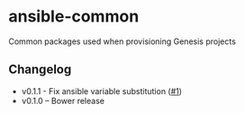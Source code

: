 ansible-common
==============

Common packages used when provisioning Genesis projects

Changelog
---------

- v0.1.1 - Fix ansible variable substitution ([#1](https://github.com/genesis/ansible-common/pull/1))
- v0.1.0 – Bower release
